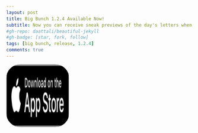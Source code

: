 ```yaml
---
layout: post
title: Big Bunch 1.2.4 Available Now!
subtitle: Now you can receive sneak previews of the day's letters when you enable notifications. 🍿
#gh-repo: daattali/beautiful-jekyll
#gh-badge: [star, fork, follow]
tags: [big bunch, release, 1.2.4]
comments: true
---
```

<a href="https://apps.apple.com/us/app/big-bunch/id1620207662" style="width: 170px; height: 170px; border-radius: 22%; overflow: hidden; display: inline-block; vertical-align: middle;"><img src="/assets/img/black.svg" alt="Big Bunch" style="width: 170px; height: 170px; border-radius: 22%; overflow: hidden; display: inline-block; vertical-align: middle;"></a>
